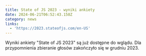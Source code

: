 ```yaml
---
title: State of JS 2023 - wyniki ankiety
date: 2024-06-21T06:52:43.158Z
category: news
links:
  - 'https://2023.stateofjs.com/en-US'
---
```


Wyniki ankiety "State of JS 2023" są już dostępne do wglądu. Dla przypomnienia zbieranie głosów zakończyło się w grudniu 2023.
